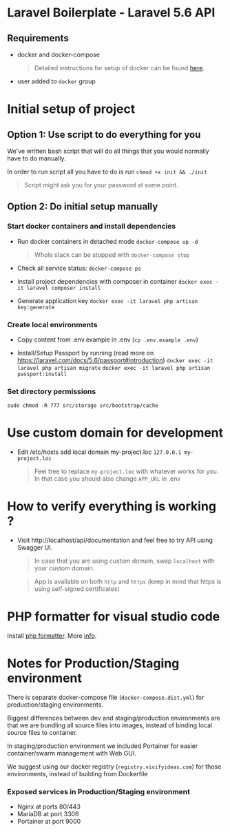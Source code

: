 # Laravel Boilerplate - Laravel 5.6 API

## Requirements

- docker and docker-compose

  > Detailed instructions for setup of docker can be found [here](https://www.docker.com/community-edition).

- user added to `docker` group

# Initial setup of project

## Option 1: Use script to do everything for you

We've written bash script that will do all things that you would normally have to do manually.

In order to run script all you have to do is run `chmod +x init && ./init`

> Script might ask you for your password at some point.

## Option 2: Do initial setup manually

### Start docker containers and install dependencies

- Run docker containers in detached mode
  `docker-compose up -d`

  > Whole stack can be stopped with `docker-compose stop`

- Check all service status:
  `docker-compose ps`

- Install project dependencies with composer in container
  `docker exec -it laravel composer install`

- Generate application key
  `docker exec -it laravel php artisan key:generate`

### Create local environments

- Copy content from .env.example in .env (`cp .env.example .env`)

- Install/Setup Passport by running (read more on https://laravel.com/docs/5.6/passport#introduction)
  `docker exec -it laravel php artisan migrate`
  `docker exec -it laravel php artisan passport:install`

### Set directory permissions

`sudo chmod -R 777 src/storage src/bootstrap/cache`

# Use custom domain for development

- Edit /etc/hosts add local domain my-project.loc
  `127.0.0.1 my-project.loc`
  > Feel free to replace `my-project.loc` with whatever works for you. In that case you should also change `APP_URL` in .env

# How to verify everything is working ?

- Visit http://localhost/api/documentation and feel free to try API using Swagger UI.

  > In case that you are using custom domain, swap `localhost` with your custom domain.

  > App is available on both `http` and `https` (keep in mind that https is using self-signed certificates)

# PHP formatter for visual studio code

Install [php formatter](https://marketplace.visualstudio.com/items?itemName=Sophisticode.php-formatter). More [info](https://github.com/Dickurt/vscode-php-formatter/wiki).

# Notes for Production/Staging environment

There is separate docker-compose file (`docker-compose.dist.yml`) for production/staging environments.

Biggest differences between dev and staging/production environments are that we are bundling all source files into images, instead of binding local source files to container.

In staging/production environment we included Portainer for easier container/swarm management with Web GUI.

We suggest using our docker registry (`registry.vivifyideas.com`) for those environments, instead of building from Dockerfile

### Exposed services in Production/Staging environment

- Nginx at ports 80/443
- MariaDB at port 3306
- Portainer at port 9000
